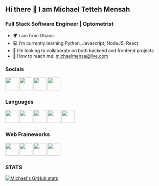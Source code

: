 ## Hi there 👋 I am Michael Tetteh Mensah

### Full Stack Software Engineer | Optometrist
- 🌍 I am from Ghana
- 💻 I’m currently learning Python, Javascript, NodeJS, React
- 👯 I’m looking to collaborate on both backend and frontend projects
- 📧 How to reach me: michaelmensa@live.com

### Socials
[<img src="https://github.com/michaelmensa/michaelmensa/assets/113622103/e36918a7-b8d0-470e-a6ea-2e479183611e.jpg" width="40" height="40">](https://twitter.com/drkofitetteh)
[<img src="https://github.com/michaelmensa/michaelmensa/assets/113622103/4fd26412-8a1e-4eea-992a-cfc688d5de6b" width="40" height="40">](www.linkedin.com/in/michael-mensah-09245854)
[<img src="https://github.com/michaelmensa/michaelmensa/assets/113622103/1c83960c-b04a-470e-8ca2-3404f1e8a5fd" width="40" height="40">](https://avatarmensa.hashnode.dev/)
[<img src="https://github.com/michaelmensa/michaelmensa/assets/113622103/7a573f51-7c6c-4f88-9fbc-d276f81ea1dc" width="40" height="40">](github.com/michaelmensa)

### Languages
<img src="https://github.com/michaelmensa/michaelmensa/assets/113622103/3f8b3e93-50ea-43d3-84e5-ace16efd5b51" width="40" height="40">
<img src="https://github.com/michaelmensa/michaelmensa/assets/113622103/f724aaf8-d5b3-4a1b-9c87-d4af7e5cff0e" width="40" height="40">
<img src="https://github.com/michaelmensa/michaelmensa/assets/113622103/aba096f0-81f4-4046-aa6a-51ddaaa69384" width="40" height="40">
<img src="https://github.com/michaelmensa/michaelmensa/assets/113622103/5bb1e41f-cb24-4c12-ba62-a7e65f617360" width="40" height="40">
<img src="https://github.com/michaelmensa/michaelmensa/assets/113622103/d85e0c1c-ceed-4644-bdae-a50fd399a05e" width="40" height="40">

### Web Frameworks
<img src="https://github.com/michaelmensa/michaelmensa/assets/113622103/3aaee18d-6cb8-4974-93a8-45c8d9365761" width="40" height="40">
<img src="https://github.com/michaelmensa/michaelmensa/assets/113622103/dabacd82-bb12-4fe7-a723-f1d3f7fa1c2c" width="40" height="40">
<img src="https://github.com/michaelmensa/michaelmensa/assets/113622103/132571ff-2164-4d69-9500-d0fd4ebdb868" width="40" height="40">
<img src="https://github.com/michaelmensa/michaelmensa/assets/113622103/7eb3db4e-00de-4066-b044-b56b886d290c" width="40" height="40">

### STATS
[![Michael's GitHub stats](https://github-readme-stats.vercel.app/api?username=michaelmensa)](https://github.com/anuraghazra/github-readme-stats)
